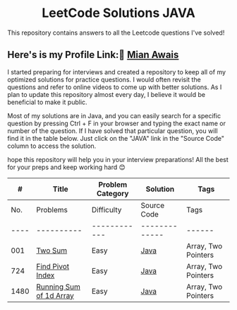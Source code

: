 <h1 align="center"> LeetCode Solutions JAVA </h1>
This repository contains answers to all the Leetcode questions I've solved!

## Here's is my Profile Link:🔗 [Mian Awais](https://leetcode.com/mianawais/)
<!---
<div align="right">

| Problem Category | Count |
| ---------------- | -------- |
| No. | Problems | Difficulty | Source Code | Tags |
|---- |----------|------------|-------------|------|

</div>
--->

<div align="left">

 I started preparing for interviews and created a repository to keep all of my optimized solutions for practice questions. I would often revisit the questions and refer to online videos to come up with better solutions. As I plan to update this repository almost every day, I believe it would be beneficial to make it public.

 Most of my solutions are in Java, and you can easily search for a specific question by pressing Ctrl + F in your browser and typing the exact name or number of the question. If I have solved that particular question, you will find it in the table below. Just click on the "JAVA" link in the "Source Code" column to access the solution.

  hope this repository will help you in your interview preparations! All the best for your preps and keep working hard 😊

</div>



| # | Title | Problem Category | Solution | Tags |
|---| ----- | ---------------- | -------- | ---- |
| No. | Problems | Difficulty | Source Code | Tags |
|---- |----------|------------|-------------|------|
| 001 | [Two Sum](https://leetcode.com/problems/two-sum/) | Easy | [Java](https://github.com/mianawais99/LeetCode/blob/master/Easy/TwoSum.java) | Array, Two Pointers |
| 724 | [Find Pivot Index](https://leetcode.com/problems/find-pivot-index/) | Easy | [Java](https://github.com/mianawais99/LeetCode/blob/master/Easy/FindPivotIndex.java) | Array, Two Pointers |
| 1480 | [Running Sum of 1d Array](https://leetcode.com/problems/running-sum-of-1d-array/) | Easy | [Java](https://github.com/mianawais99/LeetCode/blob/master/Easy/RunningSumOf1dArray.java) | Array, Two Pointers |